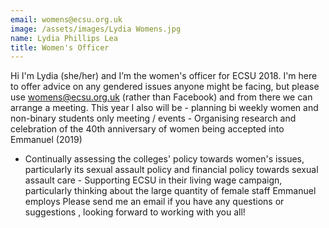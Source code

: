 ```yaml
---
email: womens@ecsu.org.uk
image: /assets/images/Lydia Womens.jpg
name: Lydia Phillips Lea
title: Women's Officer
---
```


Hi I'm Lydia (she/her) and I’m the women's officer for ECSU 2018. I'm here to offer advice on any gendered issues anyone might be facing, but please use womens@ecsu.org.uk (rather than Facebook) and from there we can arrange a meeting.
This year I also will be - planning bi weekly women and non-binary students only meeting / events - Organising research and celebration of the 40th anniversary of women being accepted into Emmanuel (2019)
- Continually assessing the colleges' policy towards women's issues, particularly its sexual assault policy and financial policy towards sexual assault care - Supporting ECSU in their living wage campaign,
particularly thinking about the large quantity of female staff Emmanuel employs Please send me an email if you have any questions or suggestions , looking forward to working with you all!